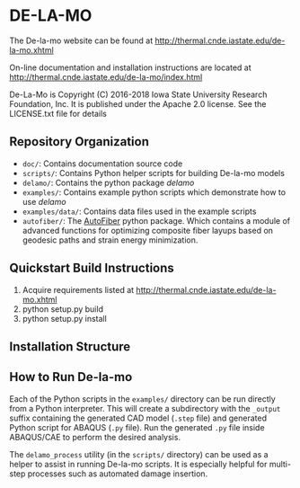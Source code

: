 # DE-LA-MO

The De-la-mo website can be found at http://thermal.cnde.iastate.edu/de-la-mo.xhtml

On-line documentation and installation instructions are located at
http://thermal.cnde.iastate.edu/de-la-mo/index.html

De-La-Mo is Copyright (C) 2016-2018 Iowa State University
Research Foundation, Inc. It is published under the
Apache 2.0 license. See the LICENSE.txt file for details


## Repository Organization
* `doc/`: Contains documentation source code
* `scripts/`: Contains Python helper scripts for building De-la-mo models
* `delamo/`: Contains the python package _delamo_
* `examples/`: Contains example python scripts which demonstrate how to use _delamo_
* `examples/data/`: Contains data files used in the example scripts
* `autofiber/`: The [AutoFiber](https://github.com/nscheirer/autofiber) python package. Which contains a module of
advanced functions for optimizing composite fiber layups based on geodesic paths and strain energy minimization.

## Quickstart Build Instructions
1. Acquire requirements listed at http://thermal.cnde.iastate.edu/de-la-mo.xhtml
2. python setup.py build
3. python setup.py install

## Installation Structure

## How to Run De-la-mo

Each of the Python scripts in the `examples/` directory can be run directly
from a Python interpreter. This will create a subdirectory with the
`_output` suffix containing the generated CAD model (`.step` file) and
generated Python script for ABAQUS (`.py` file). Run the generated `.py` file
inside ABAQUS/CAE to perform the desired analysis.

The `delamo_process` utility (in the `scripts/` directory) can be used as a
helper to assist in running De-la-mo scripts. It is especially helpful
for multi-step processes such as automated damage insertion.
